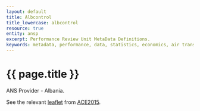 ```yaml
---
layout: default
title: Albcontrol
title_lowercase: albcontrol
resource: true
entity: ansp
excerpt: Performance Review Unit MetaData Definitions.
keywords: metadata, performance, data, statistics, economics, air transport, flights, europe, cost efficiency
---
```

# {{ page.title }}

ANS Provider - Albania.

See the relevant [leaflet][leaf] from [ACE2015].

[leaf]: <Albcontrol_Albania_ACE_2014.pdf> "ACE 2015 Benchmarking Report Factsheet: {{ page.title }}"

[ACE2015]: <http://www.eurocontrol.int/publications/atm-cost-effectiveness-ace-2015-benchmarking-report-2016-2020-outlook> "ACE 2015 Benchmarking Report"
